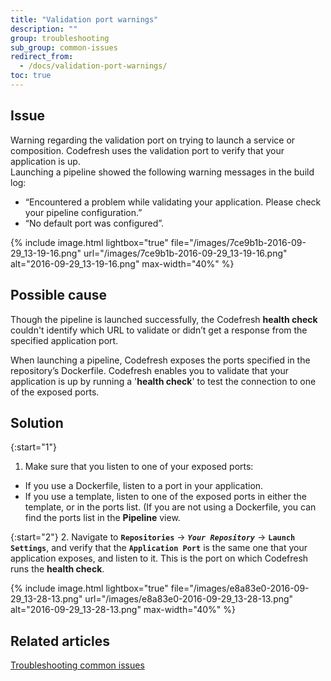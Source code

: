 ```yaml
---
title: "Validation port warnings"
description: ""
group: troubleshooting
sub_group: common-issues
redirect_from:
  - /docs/validation-port-warnings/
toc: true
---
```


## Issue

Warning regarding the validation port on trying to launch a service or composition. Codefresh uses the validation port to verify that your application is up.  
Launching a pipeline showed the following warning messages in the build log:        

  * “Encountered a problem while validating your application. Please check your pipeline configuration.”
  * “No default port was configured”.

{% include 
image.html 
lightbox="true" 
file="/images/7ce9b1b-2016-09-29_13-19-16.png" 
url="/images/7ce9b1b-2016-09-29_13-19-16.png"
alt="2016-09-29_13-19-16.png" 
max-width="40%"
%}



## Possible cause

Though the pipeline is launched successfully, the Codefresh **health check** couldn't identify which URL to validate or didn’t get a response from the specified application port.  
  
When launching a pipeline, Codefresh exposes the ports specified in the repository’s Dockerfile. Codefresh enables you to validate that your application is up by running a '**health check**' to test the connection to one of the exposed ports. 

## Solution

{:start="1"}
1. Make sure that you listen to one of your exposed ports:
  * If you use a Dockerfile, listen to a port in your application.
  * If you use a template, listen to one of the exposed ports in either the template, or in the ports list. (If you are not using a Dockerfile, you can find the ports list in the **Pipeline** view.

{:start="2"}
2. Navigate to **`Repositories`** &#8594; **_`Your Repository`_** &#8594; **`Launch Settings`**, and verify that the **`Application Port`** is the same one that your application exposes, and listen to it. This is the port on which Codefresh runs the **health check**.

{% include 
image.html 
lightbox="true" 
file="/images/e8a83e0-2016-09-29_13-28-13.png" 
url="/images/e8a83e0-2016-09-29_13-28-13.png"
alt="2016-09-29_13-28-13.png" 
max-width="40%"
%}

## Related articles
[Troubleshooting common issues]({{site.baseurl}}/docs/troubleshooting/common-issues)